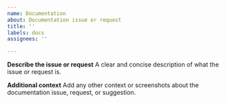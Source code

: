 ```yaml
---
name: Documentation
about: Documentation issue or request
title: ''
labels: docs
assignees: ''

---
```


**Describe the issue or request**
A clear and concise description of what the issue or request is.

**Additional context**
Add any other context or screenshots about the documentation issue, request, or suggestion.
